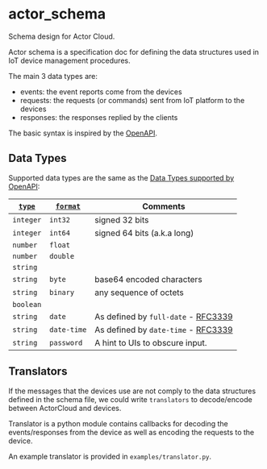# actor_schema

Schema design for Actor Cloud.

Actor schema is a specification doc for defining the data structures used in IoT device management procedures.

The main 3 data types are:

- events: the event reports come from the devices
- requests: the requests (or commands) sent from IoT platform to the devices
- responses: the responses replied by the clients

The basic syntax is inspired by the [OpenAPI](https://github.com/OAI/OpenAPI-Specification).

## Data Types

Supported data types are the same as the [Data Types supported by OpenAPI](https://github.com/OAI/OpenAPI-Specification/blob/master/versions/3.0.2.md#dataTypes):

[`type`](#dataTypes) | [`format`](#dataTypeFormat) | Comments
------ | -------- | --------
`integer` | `int32` | signed 32 bits
`integer` | `int64` | signed 64 bits (a.k.a long)
`number` | `float` | |
`number` | `double` | |
`string` | | |
`string` | `byte` | base64 encoded characters
`string` | `binary` | any sequence of octets
`boolean` | | |
`string` | `date` | As defined by `full-date` - [RFC3339](https://xml2rfc.ietf.org/public/rfc/html/rfc3339.html#anchor14)
`string` | `date-time` | As defined by `date-time` - [RFC3339](https://xml2rfc.ietf.org/public/rfc/html/rfc3339.html#anchor14)
`string` | `password` | A hint to UIs to obscure input.

## Translators

If the messages that the devices use are not comply to the data structures defined in the schema file, we could write `translators` to decode/encode between ActorCloud and devices.

Translator is a python module contains callbacks for decoding the events/responses from the device as well as encoding the requests to the device.

An example translator is provided in `examples/translator.py`.
